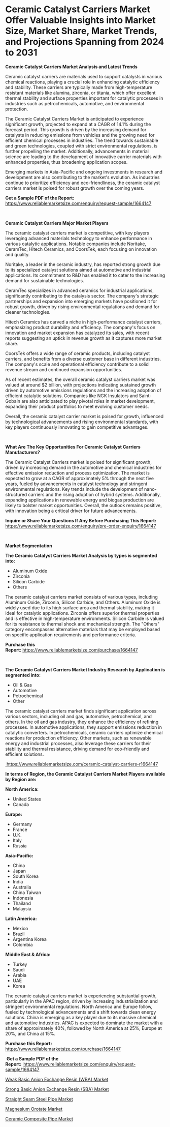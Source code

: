 <p><h1>Ceramic Catalyst Carriers Market Offer Valuable Insights into Market Size, Market Share, Market Trends, and Projections Spanning from 2024 to 2031</h1></p><p><strong>Ceramic Catalyst Carriers Market Analysis and Latest Trends</strong></p>
<p><p>Ceramic catalyst carriers are materials used to support catalysts in various chemical reactions, playing a crucial role in enhancing catalytic efficiency and stability. These carriers are typically made from high-temperature resistant materials like alumina, zirconia, or titania, which offer excellent thermal stability and surface properties important for catalytic processes in industries such as petrochemicals, automotive, and environmental protection.</p><p>The Ceramic Catalyst Carriers Market is anticipated to experience significant growth, projected to expand at a CAGR of 14.1% during the forecast period. This growth is driven by the increasing demand for catalysts in reducing emissions from vehicles and the growing need for efficient chemical processes in industries. The trend towards sustainable and green technologies, coupled with strict environmental regulations, is further propelling the market. Additionally, advancements in material science are leading to the development of innovative carrier materials with enhanced properties, thus broadening application scopes.</p><p>Emerging markets in Asia-Pacific and ongoing investments in research and development are also contributing to the market's evolution. As industries continue to prioritize efficiency and eco-friendliness, the ceramic catalyst carriers market is poised for robust growth over the coming years.</p></p>
<p><strong>Get a Sample PDF of the Report:&nbsp;</strong> <a href="https://www.reliablemarketsize.com/enquiry/request-sample/1664147?utm_campaign=1167&utm_medium=2&utm_source=Github&utm_content=ia&utm_term=09122024&utm_id=ceramic-catalyst-carriers">https://www.reliablemarketsize.com/enquiry/request-sample/1664147</a></p>
<p>&nbsp;</p>
<p><strong>Ceramic Catalyst Carriers Major Market Players</strong></p>
<p><p>The ceramic catalyst carriers market is competitive, with key players leveraging advanced materials technology to enhance performance in various catalytic applications. Notable companies include Noritake, CeramTec, Hitech Ceramics, and CoorsTek, each focusing on innovation and quality.</p><p>Noritake, a leader in the ceramic industry, has reported strong growth due to its specialized catalyst solutions aimed at automotive and industrial applications. Its commitment to R&D has enabled it to cater to the increasing demand for sustainable technologies. </p><p>CeramTec specializes in advanced ceramics for industrial applications, significantly contributing to the catalysis sector. The company's strategic partnerships and expansion into emerging markets have positioned it for robust growth, driven by rising environmental regulations and demand for cleaner technologies.</p><p>Hitech Ceramics has carved a niche in high-performance catalyst carriers, emphasizing product durability and efficiency. The company's focus on innovation and market expansion has catalyzed its sales, with recent reports suggesting an uptick in revenue growth as it captures more market share.</p><p>CoorsTek offers a wide range of ceramic products, including catalyst carriers, and benefits from a diverse customer base in different industries. The company's scale and operational efficiency contribute to a solid revenue stream and continued expansion opportunities.</p><p>As of recent estimates, the overall ceramic catalyst carriers market was valued at around $2 billion, with projections indicating sustained growth driven by automotive emissions regulations and the increasing adoption of efficient catalytic solutions. Companies like NGK Insulators and Saint-Gobain are also anticipated to play pivotal roles in market development, expanding their product portfolios to meet evolving customer needs.</p><p>Overall, the ceramic catalyst carrier market is poised for growth, influenced by technological advancements and rising environmental standards, with key players continuously innovating to gain competitive advantages.</p></p>
<p>&nbsp;</p>
<p><strong>What Are The Key Opportunities For Ceramic Catalyst Carriers Manufacturers?</strong></p>
<p><p>The Ceramic Catalyst Carriers market is poised for significant growth, driven by increasing demand in the automotive and chemical industries for effective emission reduction and process optimization. The market is expected to grow at a CAGR of approximately 5% through the next five years, fueled by advancements in catalyst technology and stringent environmental regulations. Key trends include the development of nano-structured carriers and the rising adoption of hybrid systems. Additionally, expanding applications in renewable energy and biogas production are likely to bolster market opportunities. Overall, the outlook remains positive, with innovation being a critical driver for future advancements.</p></p>
<p><strong>Inquire or Share Your Questions If Any Before Purchasing This Report:</strong> <a href="https://www.reliablemarketsize.com/enquiry/pre-order-enquiry/1664147?utm_campaign=1167&utm_medium=2&utm_source=Github&utm_content=ia&utm_term=09122024&utm_id=ceramic-catalyst-carriers">https://www.reliablemarketsize.com/enquiry/pre-order-enquiry/1664147</a></p>
<p>&nbsp;</p>
<p><strong>Market Segmentation</strong></p>
<p><strong>The Ceramic Catalyst Carriers Market Analysis by types is segmented into:</strong></p>
<p><ul><li>Aluminum Oxide</li><li>Zirconia</li><li>Silicon Carbide</li><li>Others</li></ul></p>
<p><p>The ceramic catalyst carriers market consists of various types, including Aluminum Oxide, Zirconia, Silicon Carbide, and Others. Aluminum Oxide is widely used due to its high surface area and thermal stability, making it ideal for catalytic applications. Zirconia offers superior thermal properties and is effective in high-temperature environments. Silicon Carbide is valued for its resistance to thermal shock and mechanical strength. The "Others" category encompasses alternative materials that may be employed based on specific application requirements and performance criteria.</p></p>
<p><strong>Purchase this Report:&nbsp;</strong><a href="https://www.reliablemarketsize.com/purchase/1664147?utm_campaign=1167&utm_medium=2&utm_source=Github&utm_content=ia&utm_term=09122024&utm_id=ceramic-catalyst-carriers">https://www.reliablemarketsize.com/purchase/1664147</a></p>
<p>&nbsp;</p>
<p><strong>The Ceramic Catalyst Carriers Market Industry Research by Application is segmented into:</strong></p>
<p><ul><li>Oil & Gas</li><li>Automotive</li><li>Petrochemical</li><li>Other</li></ul></p>
<p><p>The ceramic catalyst carriers market finds significant application across various sectors, including oil and gas, automotive, petrochemical, and others. In the oil and gas industry, they enhance the efficiency of refining processes. In automotive applications, they support emissions reduction in catalytic converters. In petrochemicals, ceramic carriers optimize chemical reactions for production efficiency. Other markets, such as renewable energy and industrial processes, also leverage these carriers for their stability and thermal resistance, driving demand for eco-friendly and efficient solutions.</p></p>
<p><a href="https://www.reliablemarketsize.com/ceramic-catalyst-carriers-r1664147?utm_campaign=1167&utm_medium=2&utm_source=Github&utm_content=ia&utm_term=09122024&utm_id=ceramic-catalyst-carriers">&nbsp;https://www.reliablemarketsize.com/ceramic-catalyst-carriers-r1664147</a></p>
<p><strong>In terms of Region, the Ceramic Catalyst Carriers Market Players available by Region are:</strong></p>
<p>
    <p> <strong> North America: </strong>
        <ul>
            <li>United States</li>
            <li>Canada</li>
        </ul>
        </p> 
    <p> <strong> Europe: </strong>
        <ul>
            <li>Germany</li>
            <li>France</li>
            <li>U.K.</li>
            <li>Italy</li>
            <li>Russia</li>
        </ul>
        </p> 
    <p> <strong> Asia-Pacific: </strong>
        <ul>
            <li>China</li>
            <li>Japan</li>
            <li>South Korea</li>
            <li>India</li>
            <li>Australia</li>
            <li>China Taiwan</li>
            <li>Indonesia</li>
            <li>Thailand</li>
            <li>Malaysia</li>
        </ul>
        </p> 
    <p> <strong> Latin America: </strong>
        <ul>
            <li>Mexico</li>
            <li>Brazil</li>
            <li>Argentina Korea</li>
            <li>Colombia</li>
        </ul>
        </p> 
    <p> <strong> Middle East & Africa: </strong>
        <ul>
            <li>Turkey</li>
            <li>Saudi</li>
            <li>Arabia</li>
            <li>UAE</li>
            <li>Korea</li>
        </ul>
    </p>
    </p>
<p><p>The ceramic catalyst carriers market is experiencing substantial growth, particularly in the APAC region, driven by increasing industrialization and stringent environmental regulations. North America and Europe follow, fueled by technological advancements and a shift towards clean energy solutions. China is emerging as a key player due to its massive chemical and automotive industries. APAC is expected to dominate the market with a share of approximately 40%, followed by North America at 25%, Europe at 20%, and China at 15%.</p></p>
<p><strong>Purchase this Report: </strong><a href="https://www.reliablemarketsize.com/purchase/1664147?utm_campaign=1167&utm_medium=2&utm_source=Github&utm_content=ia&utm_term=09122024&utm_id=ceramic-catalyst-carriers">https://www.reliablemarketsize.com/purchase/1664147</a></p>
<p>&nbsp;<strong>Get a Sample PDF of the Report:&nbsp;&nbsp;</strong><a href="https://www.reliablemarketsize.com/enquiry/request-sample/1664147?utm_campaign=1167&utm_medium=2&utm_source=Github&utm_content=ia&utm_term=09122024&utm_id=ceramic-catalyst-carriers">https://www.reliablemarketsize.com/enquiry/request-sample/1664147</a></p>
<p><strong></strong></p>
<p><p><a href="https://github.com/darenph8er/Market-Research-Report-List-1/blob/main/weak-basic-anion-exchange-resin-wba-market.md?utm_campaign=1167&utm_medium=2&utm_source=Github&utm_content=ia&utm_term=09122024&utm_id=ceramic-catalyst-carriers">Weak Basic Anion Exchange Resin (WBA) Market</a></p><p><a href="https://github.com/ElviraLeka1962/Market-Research-Report-List-1/blob/main/strong-basic-anion-exchange-resin-sba-market.md?utm_campaign=1167&utm_medium=2&utm_source=Github&utm_content=ia&utm_term=09122024&utm_id=ceramic-catalyst-carriers">Strong Basic Anion Exchange Resin (SBA) Market</a></p><p><a href="https://www.linkedin.com/pulse/competitive-landscape-straight-seam-steel-pipe-market-analyzing-yvenc?utm_campaign=1167&utm_medium=2&utm_source=Github&utm_content=ia&utm_term=09122024&utm_id=ceramic-catalyst-carriers">Straight Seam Steel Pipe Market</a></p><p><a href="https://www.linkedin.com/pulse/current-state-magnesium-orotate-market-size-trends-projected-cagr-9gfvc?utm_campaign=1167&utm_medium=2&utm_source=Github&utm_content=ia&utm_term=09122024&utm_id=ceramic-catalyst-carriers">Magnesium Orotate Market</a></p><p><a href="https://www.linkedin.com/pulse/ceramic-composite-pipe-market-growth-forecast-global-analysis-pefpc?utm_campaign=1167&utm_medium=2&utm_source=Github&utm_content=ia&utm_term=09122024&utm_id=ceramic-catalyst-carriers">Ceramic Composite Pipe Market</a></p></p>